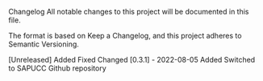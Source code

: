 Changelog
All notable changes to this project will be documented in this file.

The format is based on Keep a Changelog, and this project adheres to Semantic Versioning.

[Unreleased]
Added
Fixed
Changed
[0.3.1] - 2022-08-05
Added
Switched to SAPUCC Github repository
